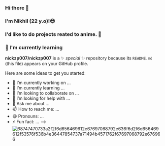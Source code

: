 ### Hi there 👋
### I'm Nikhil (22 y.o)!😎
### I'd like to do projects reated to anime. 👻
### 📃 I'm currently learning



**nickzp007/nickzp007** is a ✨ _special_ ✨ repository because its `README.md` (this file) appears on your GitHub profile.

Here are some ideas to get you started:

- 🔭 I’m currently working on ...
- 🌱 I’m currently learning ...
- 👯 I’m looking to collaborate on ...
- 🤔 I’m looking for help with ...
- 💬 Ask me about ...
- 📫 How to reach me: ...
- 😄 Pronouns: ...
- ⚡ Fun fact: ...
-->
![68747470733a2f2f6d656469612e67697068792e636f6d2f6d656469612f53576f536b4e36447854737a71494b4571762f67697068792e676966](https://user-images.githubusercontent.com/96485614/151500101-b6cb0e2f-3b7d-4df4-8f6f-a6099d4909b3.gif)

